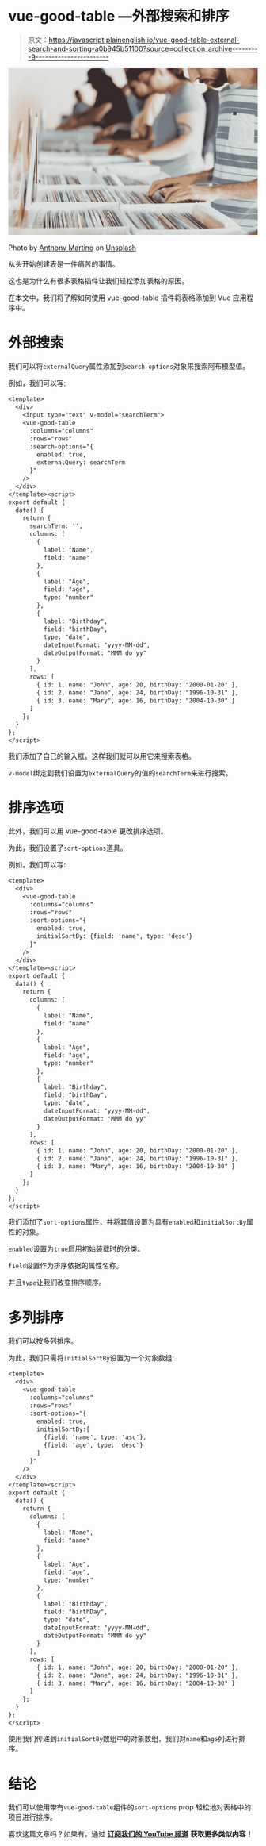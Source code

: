 # vue-good-table —外部搜索和排序

> 原文：<https://javascript.plainenglish.io/vue-good-table-external-search-and-sorting-a0b945b51100?source=collection_archive---------9----------------------->

![](img/a4ba77a83a6a13c815532cacdb004432.png)

Photo by [Anthony Martino](https://unsplash.com/@amartino20?utm_source=medium&utm_medium=referral) on [Unsplash](https://unsplash.com?utm_source=medium&utm_medium=referral)

从头开始创建表是一件痛苦的事情。

这也是为什么有很多表格插件让我们轻松添加表格的原因。

在本文中，我们将了解如何使用 vue-good-table 插件将表格添加到 Vue 应用程序中。

# 外部搜索

我们可以将`externalQuery`属性添加到`search-options`对象来搜索阿布模型值。

例如，我们可以写:

```
<template>
  <div>
    <input type="text" v-model="searchTerm">
    <vue-good-table
      :columns="columns"
      :rows="rows"
      :search-options="{
        enabled: true,
        externalQuery: searchTerm 
      }"
    />
  </div>
</template><script>
export default {
  data() {
    return {
      searchTerm: '',
      columns: [
        {
          label: "Name",
          field: "name"
        },
        {
          label: "Age",
          field: "age",
          type: "number"
        },
        {
          label: "Birthday",
          field: "birthDay",
          type: "date",
          dateInputFormat: "yyyy-MM-dd",
          dateOutputFormat: "MMM do yy"
        }
      ],
      rows: [
        { id: 1, name: "John", age: 20, birthDay: "2000-01-20" },
        { id: 2, name: "Jane", age: 24, birthDay: "1996-10-31" },
        { id: 3, name: "Mary", age: 16, birthDay: "2004-10-30" }
      ]
    };
  }
};
</script>
```

我们添加了自己的输入框，这样我们就可以用它来搜索表格。

`v-model`绑定到我们设置为`externalQuery`的值的`searchTerm`来进行搜索。

# 排序选项

此外，我们可以用 vue-good-table 更改排序选项。

为此，我们设置了`sort-options`道具。

例如，我们可以写:

```
<template>
  <div>
    <vue-good-table
      :columns="columns"
      :rows="rows"
      :sort-options="{
        enabled: true,
        initialSortBy: {field: 'name', type: 'desc'}
      }"
    />
  </div>
</template><script>
export default {
  data() {
    return {
      columns: [
        {
          label: "Name",
          field: "name"
        },
        {
          label: "Age",
          field: "age",
          type: "number"
        },
        {
          label: "Birthday",
          field: "birthDay",
          type: "date",
          dateInputFormat: "yyyy-MM-dd",
          dateOutputFormat: "MMM do yy"
        }
      ],
      rows: [
        { id: 1, name: "John", age: 20, birthDay: "2000-01-20" },
        { id: 2, name: "Jane", age: 24, birthDay: "1996-10-31" },
        { id: 3, name: "Mary", age: 16, birthDay: "2004-10-30" }
      ]
    };
  }
};
</script>
```

我们添加了`sort-options`属性，并将其值设置为具有`enabled`和`initialSortBy`属性的对象。

`enabled`设置为`true`启用初始装载时的分类。

`field`设置作为排序依据的属性名称。

并且`type`让我们改变排序顺序。

# 多列排序

我们可以按多列排序。

为此，我们只需将`initialSortBy`设置为一个对象数组:

```
<template>
  <div>
    <vue-good-table
      :columns="columns"
      :rows="rows"
      :sort-options="{
        enabled: true,
        initialSortBy:[
          {field: 'name', type: 'asc'},
          {field: 'age', type: 'desc'}
        ]
      }"
    />
  </div>
</template><script>
export default {
  data() {
    return {
      columns: [
        {
          label: "Name",
          field: "name"
        },
        {
          label: "Age",
          field: "age",
          type: "number"
        },
        {
          label: "Birthday",
          field: "birthDay",
          type: "date",
          dateInputFormat: "yyyy-MM-dd",
          dateOutputFormat: "MMM do yy"
        }
      ],
      rows: [
        { id: 1, name: "John", age: 20, birthDay: "2000-01-20" },
        { id: 2, name: "Jane", age: 24, birthDay: "1996-10-31" },
        { id: 3, name: "Mary", age: 16, birthDay: "2004-10-30" }
      ]
    };
  }
};
</script>
```

使用我们传递到`initialSortBy`数组中的对象数组，我们对`name`和`age`列进行排序。

# 结论

我们可以使用带有`vue-good-table`组件的`sort-options` prop 轻松地对表格中的项目进行排序。

喜欢这篇文章吗？如果有，通过 [**订阅我们的 YouTube 频道**](https://www.youtube.com/channel/UCtipWUghju290NWcn8jhyAw?sub_confirmation=true) **获取更多类似内容！**